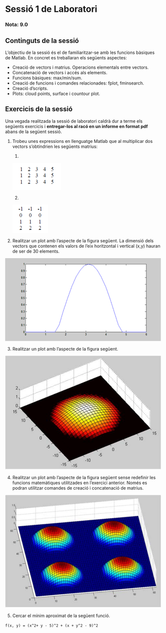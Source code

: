 # Sessió 1 de Laboratori

### Nota: 9.0

## Continguts de la sessió

L’objectiu de la sessió és el de familiaritzar-se amb les funcions bàsiques de Matlab. En concret es treballaran els següents aspectes:

* Creació de vectors i matrius. Operacions elementals entre vectors.
* Concatenació de vectors i accés als elements.
* Funcions bàsiques: max/min/sum.
* Creació de funcions i comandes relacionades: fplot, fminsearch.
* Creació d’scripts.
* Plots: cloud points, surface i countour plot.

## Exercicis de la sessió

Una vegada realitzada la sessió de laboratori caldrà dur a terme els següents exercicis i **entregar-los al racó en un informe en format pdf** abans de la següent sessió.

1. Trobeu unes expressions en llenguatge Matlab que al multiplicar dos vectors s’obtindrien les següents matrius:

	1. 
	![](data/statement/sessio1-1a.PNG)

	2. 
	![](data/statement/sessio1-1b.PNG)

2. Realitzar un plot amb l’aspecte de la figura següent. La dimensió dels vectors que contenen els valors de l’eix horitzontal i vertical (x,y) hauran de ser de 30 elements.

![](data/statement/sessio1-2.PNG)

3. Realitzar un plot amb l’aspecte de la figura següent.

![](data/statement/sessio1-3.PNG)

4. Realitzar un plot amb l’aspecte de la figura següent sense redefinir les funcions matemàtiques utilitzades en l’exercici anterior. Només es podran utilitzar comandes de creació i concatenació de matrius.

![](data/statement/sessio1-4.PNG)

5. Cercar el mínim aproximat de la següent funció.

`f(x, y) = (x^2+ y - 5)^2 + (x + y^2 - 9)^2`
